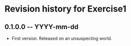 # Revision history for Exercise1

## 0.1.0.0 -- YYYY-mm-dd

* First version. Released on an unsuspecting world.
